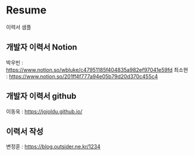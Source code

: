 # Resume
이력서 샘플

## 개발자 이력서 Notion
박우빈 : https://www.notion.so/wbluke/c47951185f404835a982ef97041e59fd 
최소현 : https://www.notion.so/201ff4f777a94e05b79d20d370c455c4

## 개발자 이력서 github
이동욱 : https://jojoldu.github.io/

## 이력서 작성
변정훈 : https://blog.outsider.ne.kr/1234
